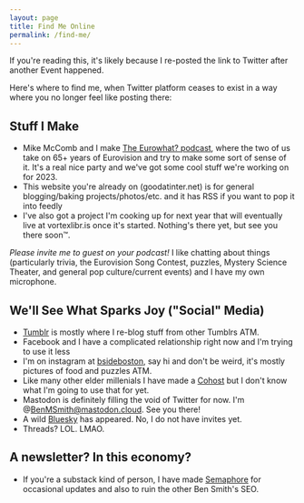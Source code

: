 ```yaml
---
layout: page
title: Find Me Online
permalink: /find-me/
---
```


If you're reading this, it's likely because I re-posted the link to Twitter after another Event happened.

Here's where to find me, when Twitter platform ceases to exist in a way where you no longer feel like posting there:

## Stuff I Make

- Mike McComb and I make [The Eurowhat? podcast](https://www.eurowhat.com), where the two of us take on 65+ years of Eurovision and try to make some sort of sense of it.  It's a real nice party and we've got some cool stuff we're working on for 2023.
- This website you're already on (goodatinter.net) is for general blogging/baking projects/photos/etc. and it has RSS if you want to pop it into feedly
- I've also got a project I'm cooking up for next year that will eventually live at vortexlibr.is once it's started.  Nothing's there yet, but see you there soon™.

*Please invite me to guest on your podcast!*  I like chatting about things (particularly trivia, the Eurovision Song Contest, puzzles, Mystery Science Theater, and general pop culture/current events) and I have my own microphone.

## We'll See What Sparks Joy ("Social" Media)

- [Tumblr](https://thatbenmsmith.tumblr.com/) is mostly where I re-blog stuff from other Tumblrs ATM.
- Facebook and I have a complicated relationship right now and I'm trying to use it less
- I'm on instagram at [bsideboston](https://www.instagram.com/bsideboston/), say hi and don't be weird, it's mostly pictures of food and puzzles ATM.
- Like many other elder millenials I have made a [Cohost](https://cohost.org/BenMSmith) but I don't know what I'm going to use that for yet.
- Mastodon is definitely filling the void of Twitter for now. I'm @BenMSmith@mastodon.cloud. See you there!
- A wild [Bluesky](https://bsky.app/profile/benmsmith.bsky.social) has appeared. No, I do not have invites yet.
- Threads? LOL. LMAO.

## A newsletter?  In this economy?
- If you're a substack kind of person, I have made [Semaphore](https://bsideboston.substack.com/) for occasional updates and also to ruin the other Ben Smith's SEO.